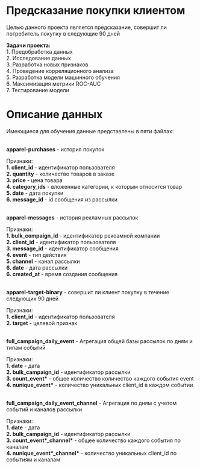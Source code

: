 # Предсказание покупки клиентом

Целью данного проекта является предсказание, совершит ли потребитель покупку в следующие 90 дней

<b>Задачи проекта:</b>
<br>1. Предобработка данных
<br>2. Исследование данных
<br>3. Разработка новых признаков
<br>4. Проведение корреляционного анализа
<br>5. Разработка модели машинного обучения
<br>6. Максимизация метрики ROC-AUC
<br>7. Тестирование модели

# Описание данных

Имеющиеся для обучения данные представлены в пяти файлах:

<div>
<br><b>apparel-purchases</b> - история покупок

Признаки:
<br><b>1. client_id</b> - идентификатор пользователя
<br><b>2. quantity</b> - количество товаров в заказе
<br><b>3. price</b> - цена товара
<br><b>4. category_ids</b> - вложенные категории, к которым относится товар
<br><b>5. date</b> - дата покупки
<br><b>6. message_id</b> - id сообщения из рассылки
</div>

<div>
<br><b>apparel-messages</b> - история рекламных рассылок

Признаки:
<br><b>1. bulk_compaign_id</b> - идентификатор рекоамной компании
<br><b>2. client_id</b> - идентификатор пользователя
<br><b>3. message_id</b> - идентификатор сообщения
<br><b>4. event</b> - тип действия
<br><b>5. channel</b> - канал рассылки
<br><b>6. date</b> - дата рассылки
<br><b>6. created_at</b> - время создания сообщения
</div>

<div>
<br><b>apparel-target-binary</b> - совершит ли клиент покупку в течение следующих 90 дней

Признаки:
<br><b>1. client_id</b> - идентификатор пользователя
<br><b>2. target</b> - целевой признак
</div>

<div>
<br><b>full_campaign_daily_event</b> - Агрегация общей базы рассылок по дням и типам событий

Признаки:
<br><b>1. date</b> - дата
<br><b>2. bulk_campaign_id</b> - идентификатор рассылки
<br><b>3. count_event*</b> - общее количество количество каждого события event
<br><b>4. nunique_event*</b> - количество уникальных client_id в каждом событии
</div>

<div>
<br><b>full_campaign_daily_event_channel</b> - Агрегация по дням с учетом событий и каналов рассылки

Признаки:
<br><b>1. date</b> - дата
<br><b>2. bulk_campaign_id</b> - идентификатор рассылки
<br><b>3. count_event*_channel*</b> - общее количество каждого события по каналам
<br><b>4. nunique_event*_channel*</b> - количество уникальных client_id по событиям и каналам
</div>